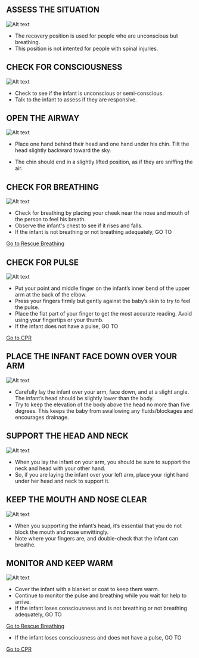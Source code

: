 <h2>ASSESS THE SITUATION</h2>

![Alt text](/Images/AdultShock/adultShock9.jpg)

- The recovery position is used for people who are unconscious but breathing.
- This position is not intented for people with spinal injuries.

<h2>CHECK FOR CONSCIOUSNESS</h2>

![Alt text](/Images/InfantShock/infantShock7.jpg)

- Check to see if the infant is unconscious or semi-conscious.
- Talk to the infant to assess if they are responsive.

<h2>OPEN THE AIRWAY</h2>

![Alt text](/Images/InfantCPR/infantCPR6.jpg)

- Place one hand behind their head and one hand under his chin. Tilt the head slightly backward toward the sky.

- The chin should end in a slightly lifted position, as if they are sniffing the air.

<h2>CHECK FOR BREATHING</h2>

![Alt text](/Images/InfantShock/infantShock6.jpg)

- Check for breathing by placing your cheek near the nose and mouth of the person to feel his breath.
- Observe the infant's chest to see if it rises and falls.
- If the infant is not breathing or not breathing adequately, GO TO

[Go to Rescue Breathing](/instructions/0/0/15)

<h2>CHECK FOR PULSE</h2>

![Alt text](/Images/InfantShock/infantShock5.jpg)

- Put your point and middle finger on the infant’s inner bend of the upper arm at the back of the elbow.
- Press your fingers firmly but gently against the baby’s skin to try to feel the pulse.
- Place the flat part of your finger to get the most accurate reading. Avoid using your fingertips or your thumb.
- If the infant does not have a pulse, GO TO

[Go to CPR](/instructions/3/1/7)

<h2>PLACE THE INFANT FACE DOWN OVER YOUR ARM</h2>

![Alt text](/Images/InfantShock/infantShock1.jpg)

- Carefully lay the infant over your arm, face down, and at a slight angle. The infant’s head should be slightly lower than the body.
- Try to keep the elevation of the body above the head no more than five degrees. This keeps the baby from swallowing any fluids/blockages and encourages drainage.

<h2>SUPPORT THE HEAD AND NECK</h2>

![Alt text](/Images/InfantShock/infantShock2.jpg)

- When you lay the infant on your arm, you should be sure to support the neck and head with your other hand.
- So, if you are laying the infant over your left arm, place your right hand under her head and neck to support it.

<h2>KEEP THE MOUTH AND NOSE CLEAR</h2>

![Alt text](/Images/InfantShock/infantShock3.jpg)

- When you supporting the infant’s head, it’s essential that you do not block the mouth and nose unwittingly.
- Note where your fingers are, and double-check that the infant can breathe.

<h2>MONITOR AND KEEP WARM</h2>

![Alt text](/Images/InfantShock/infantShock8.jpg)

- Cover the infant with a blanket or coat to keep them warm.
- Continue to monitor the pulse and breathing while you wait for help to arrive.
- If the infant loses consciousness and is not breathing or not breathing adequately, GO TO

[Go to Rescue Breathing](/instructions/0/0/15)

- If the infant loses consciousness and does not have a pulse, GO TO

[Go to CPR](/instructions/3/1/7)
